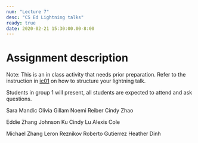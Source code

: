 ```yaml
---
num: "Lecture 7"
desc: "CS Ed Lightning talks"
ready: true
date: 2020-02-21 15:30:00.00-8:00
---
```



# Assignment description

Note: This is an in class activity that needs prior preparation. Refer to the instruction in [ic01](https://ucsb-teaching-cs.github.io/w19/hwk/ic01/) on how to structure your lightning talk.

Students in group 1 will present, all students are expected to attend and ask questions.

Sara Mandic
Olivia Gillam
Noemi Reiber
Cindy Zhao
 
Eddie Zhang
Johnson Ku
Cindy Lu
Alexis Cole

Michael Zhang
Leron Reznikov
Roberto Gutierrez
Heather Dinh










